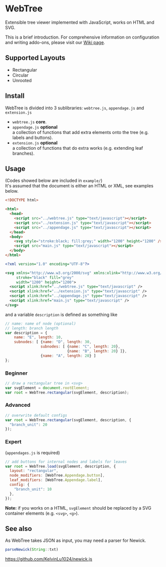 # WebTree
Extensible tree viewer implemented with JavaScript, works on HTML and SVG.  

This is a brief introduction. For comprehensive information on configuration and writing addo-ons, please visit our [Wiki page](https://github.com/KelvinLu1024/WebTree/wiki).

## Supported Layouts
* Rectangular
* Circular
* Unrooted

## Install
WebTree is divided into 3 sublibraries: `webtree.js`, `appendage.js` and `extension.js`  
* `webtree.js` **core**. 
* `appendage.js` **optional**  
a collection of functions that add extra elements onto the tree (e.g. labels and buttons). 
* `extension.js` **optional**  
a collection of functions that do extra works (e.g. extending leaf branches). 

## Usage
(Codes showed below are included in `example/`)  
It's assumed that the document is either an HTML or XML, see examples below.
```html
<!DOCTYPE html>

<html>
  <head>
    <script src="../webtree.js" type="text/javascript"></script>
    <script src="../extension.js" type="text/javascript"></script>
    <script src="../appendage.js" type="text/javascript"></script>
  </head>
  <body>
    <svg style="stroke:black; fill:grey;" width="1200" height="1200" />
    <script src="main.js" type="text/javascript"></script>
  </body>
</html>
```
```xml
<?xml version="1.0" encoding="UTF-8"?>

<svg xmlns="http://www.w3.org/2000/svg" xmlns:xlink="http://www.w3.org/1999/xlink"
     stroke="black" fill="grey"
     width="1200" height="1200">
  <script xlink:href="../webtree.js" type="text/javascript" />
  <script xlink:href="../extension.js" type="text/javascript" />
  <script xlink:href="../appendage.js" type="text/javascript" />
  <script xlink:href="main.js" type="text/javascript" />
</svg>
```
and a variable `description` is defined as something like
```javascript
// name: name of node (optional)
// length: branch length
var description = {
    name: "E", length: 10,
    subnodes: [ {name: "D", length: 30,
                subnodes: [ {name: "C", length: 20},
                            {name: "B", length: 20} ]},
                {name: "A", length: 20} ]
};
```

### Beginner
```javascript
// draw a rectangular tree in <svg>
var svgElement = document.rootElement;
var root = WebTree.rectangular(svgElement, description);
```

### Advanced
```javascript
// overwrite default configs
var root = WebTree.rectangular(svgElement, description, {
  "branch_unit": 20
});
```

### Expert
(`appendages.js` is required)
```javascript
// add buttons for internal nodes and labels for leaves
var root = WebTree.load(svgElement, description, {
  layout: "rectangular",
  node_modifiers: [WebTree.Appendage.button],
  leaf_modifiers: [WebTree.Appendage.label],
  config: {
    "branch_unit": 10
  },
});
```
__Note:__ if you works on a HTML, `svgElement` should be replaced by a SVG container elements (e.g. `<svg>`, `<g>`).

## See also
As WebTree takes JSON as input, you may need a parser for Newick.  
```javascript
parseNewick(String::txt)  
```
https://github.com/KelvinLu1024/newick.js
